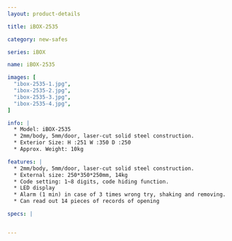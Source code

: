 ```yaml
---
layout: product-details

title: iBOX-2535

category: new-safes

series: iBOX

name: iBOX-2535

images: [
  "ibox-2535-1.jpg",
  "ibox-2535-2.jpg",
  "ibox-2535-3.jpg",
  "ibox-2535-4.jpg",
]

info: |
  * Model: iBOX-2535
  * 2mm/body, 5mm/door, laser-cut solid steel construction.
  * Exterior Size: H :251 W :350 D :250
  * Approx. Weight: 10kg

features: |
  * 2mm/body, 5mm/door, laser-cut solid steel construction.
  * External size: 250*350*250mm, 14kg
  * Code setting: 1~8 digits, code hiding function.
  * LED display
  * Alarm (1 min) in case of 3 times wrong try, shaking and removing.
  * Can read out 14 pieces of records of opening

specs: |


---
```



